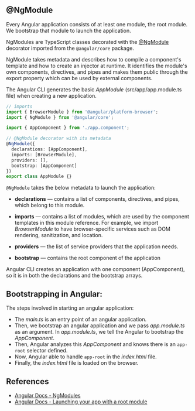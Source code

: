 ## @NgModule

Every Angular application consists of at least one module, the root module. We bootstrap that module to launch the application.

NgModules are TypeScript classes decorated with the [@NgModule](https://angular.io/api/forms/NgModel) decorator imported from the `@angular/core` package.

NgModule takes metadata and describes how to compile a component's template and how to create an injector at runtime. It identifies the module's own components, directives, and pipes and makes them public through the export property which can be used by external components.

The Angular CLI generates the basic *AppModule* (src/app/app.module.ts file) when creating a new application.

```typescript
// imports
import { BrowserModule } from '@angular/platform-browser';
import { NgModule } from '@angular/core';

import { AppComponent } from './app.component';

// @NgModule decorator with its metadata
@NgModule({
  declarations: [AppComponent],
  imports: [BrowserModule],
  providers: [],
  bootstrap: [AppComponent]
})
export class AppModule {}
```

`@NgModule` takes the below metadata to launch the application:

* **declarations** —  contains a list of components, directives, and pipes, which belong to this module. 

* **imports** —  contains a list of modules, which are used by the component templates in this module reference.  For example, we import *BrowserModule* to have browser-specific services such as DOM rendering, sanitization, and location. 

* **providers** — the list of service providers that the application needs.

* **bootstrap** — contains the root component of the application

Angular CLI creates an application with one component (AppComponent), so it is in both the declarations and the bootstrap arrays.

## Bootstrapping in Angular:

The steps involved in starting an angular application:

* The *main.ts* is an entry point of an angular application.
* Then, we bootstrap an angular application and we pass *app.module.ts* as an argument. In *app.module.ts*, we tell the Angular to bootstrap the *AppComponent*.
* Then, Angular analyzes this *AppComponent* and knows there is an `app-root` selector defined.
* Now, Angular able to handle `app-root` in the *index.html* file.
* Finally, the *index.html* file is loaded on the browser.

## References

* [Angular Docs - NgModules](https://angular.io/guide/ngmodules)
* [Angular Docs - Launching your app with a root module](https://angular.io/guide/bootstrapping)
